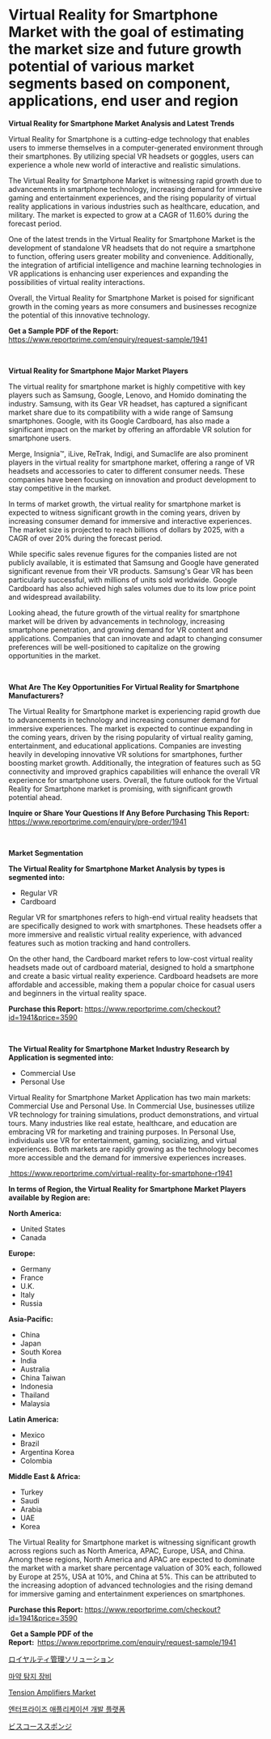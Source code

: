<p><h1>Virtual Reality for Smartphone Market with the goal of estimating the market size and future growth potential of various market segments based on component, applications, end user and region</h1></p><p><strong>Virtual Reality for Smartphone Market Analysis and Latest Trends</strong></p>
<p><p>Virtual Reality for Smartphone is a cutting-edge technology that enables users to immerse themselves in a computer-generated environment through their smartphones. By utilizing special VR headsets or goggles, users can experience a whole new world of interactive and realistic simulations.</p><p>The Virtual Reality for Smartphone Market is witnessing rapid growth due to advancements in smartphone technology, increasing demand for immersive gaming and entertainment experiences, and the rising popularity of virtual reality applications in various industries such as healthcare, education, and military. The market is expected to grow at a CAGR of 11.60% during the forecast period.</p><p>One of the latest trends in the Virtual Reality for Smartphone Market is the development of standalone VR headsets that do not require a smartphone to function, offering users greater mobility and convenience. Additionally, the integration of artificial intelligence and machine learning technologies in VR applications is enhancing user experiences and expanding the possibilities of virtual reality interactions.</p><p>Overall, the Virtual Reality for Smartphone Market is poised for significant growth in the coming years as more consumers and businesses recognize the potential of this innovative technology.</p></p>
<p><strong>Get a Sample PDF of the Report:&nbsp;</strong> <a href="https://www.reportprime.com/enquiry/request-sample/1941">https://www.reportprime.com/enquiry/request-sample/1941</a></p>
<p>&nbsp;</p>
<p><strong>Virtual Reality for Smartphone Major Market Players</strong></p>
<p><p>The virtual reality for smartphone market is highly competitive with key players such as Samsung, Google, Lenovo, and Homido dominating the industry. Samsung, with its Gear VR headset, has captured a significant market share due to its compatibility with a wide range of Samsung smartphones. Google, with its Google Cardboard, has also made a significant impact on the market by offering an affordable VR solution for smartphone users.</p><p>Merge, Insignia™, iLive, ReTrak, Indigi, and Sumaclife are also prominent players in the virtual reality for smartphone market, offering a range of VR headsets and accessories to cater to different consumer needs. These companies have been focusing on innovation and product development to stay competitive in the market.</p><p>In terms of market growth, the virtual reality for smartphone market is expected to witness significant growth in the coming years, driven by increasing consumer demand for immersive and interactive experiences. The market size is projected to reach billions of dollars by 2025, with a CAGR of over 20% during the forecast period.</p><p>While specific sales revenue figures for the companies listed are not publicly available, it is estimated that Samsung and Google have generated significant revenue from their VR products. Samsung's Gear VR has been particularly successful, with millions of units sold worldwide. Google Cardboard has also achieved high sales volumes due to its low price point and widespread availability.</p><p>Looking ahead, the future growth of the virtual reality for smartphone market will be driven by advancements in technology, increasing smartphone penetration, and growing demand for VR content and applications. Companies that can innovate and adapt to changing consumer preferences will be well-positioned to capitalize on the growing opportunities in the market.</p></p>
<p>&nbsp;</p>
<p><strong>What Are The Key Opportunities For Virtual Reality for Smartphone Manufacturers?</strong></p>
<p><p>The Virtual Reality for Smartphone market is experiencing rapid growth due to advancements in technology and increasing consumer demand for immersive experiences. The market is expected to continue expanding in the coming years, driven by the rising popularity of virtual reality gaming, entertainment, and educational applications. Companies are investing heavily in developing innovative VR solutions for smartphones, further boosting market growth. Additionally, the integration of features such as 5G connectivity and improved graphics capabilities will enhance the overall VR experience for smartphone users. Overall, the future outlook for the Virtual Reality for Smartphone market is promising, with significant growth potential ahead.</p></p>
<p><strong>Inquire or Share Your Questions If Any Before Purchasing This Report:</strong> <a href="https://www.reportprime.com/enquiry/pre-order/1941">https://www.reportprime.com/enquiry/pre-order/1941</a></p>
<p>&nbsp;</p>
<p><strong>Market Segmentation</strong></p>
<p><strong>The Virtual Reality for Smartphone Market Analysis by types is segmented into:</strong></p>
<p><ul><li>Regular VR</li><li>Cardboard</li></ul></p>
<p><p>Regular VR for smartphones refers to high-end virtual reality headsets that are specifically designed to work with smartphones. These headsets offer a more immersive and realistic virtual reality experience, with advanced features such as motion tracking and hand controllers.</p><p>On the other hand, the Cardboard market refers to low-cost virtual reality headsets made out of cardboard material, designed to hold a smartphone and create a basic virtual reality experience. Cardboard headsets are more affordable and accessible, making them a popular choice for casual users and beginners in the virtual reality space.</p></p>
<p><strong>Purchase this Report:&nbsp;</strong><a href="https://www.reportprime.com/checkout?id=1941&price=3590">https://www.reportprime.com/checkout?id=1941&price=3590</a></p>
<p>&nbsp;</p>
<p><strong>The Virtual Reality for Smartphone Market Industry Research by Application is segmented into:</strong></p>
<p><ul><li>Commercial Use</li><li>Personal Use</li></ul></p>
<p><p>Virtual Reality for Smartphone Market Application has two main markets: Commercial Use and Personal Use. In Commercial Use, businesses utilize VR technology for training simulations, product demonstrations, and virtual tours. Many industries like real estate, healthcare, and education are embracing VR for marketing and training purposes. In Personal Use, individuals use VR for entertainment, gaming, socializing, and virtual experiences. Both markets are rapidly growing as the technology becomes more accessible and the demand for immersive experiences increases.</p></p>
<p><a href="https://www.reportprime.com/virtual-reality-for-smartphone-r1941">&nbsp;https://www.reportprime.com/virtual-reality-for-smartphone-r1941</a></p>
<p><strong>In terms of Region, the Virtual Reality for Smartphone Market Players available by Region are:</strong></p>
<p>
    <p> <strong> North America: </strong>
        <ul>
            <li>United States</li>
            <li>Canada</li>
        </ul>
        </p> 
    <p> <strong> Europe: </strong>
        <ul>
            <li>Germany</li>
            <li>France</li>
            <li>U.K.</li>
            <li>Italy</li>
            <li>Russia</li>
        </ul>
        </p> 
    <p> <strong> Asia-Pacific: </strong>
        <ul>
            <li>China</li>
            <li>Japan</li>
            <li>South Korea</li>
            <li>India</li>
            <li>Australia</li>
            <li>China Taiwan</li>
            <li>Indonesia</li>
            <li>Thailand</li>
            <li>Malaysia</li>
        </ul>
        </p> 
    <p> <strong> Latin America: </strong>
        <ul>
            <li>Mexico</li>
            <li>Brazil</li>
            <li>Argentina Korea</li>
            <li>Colombia</li>
        </ul>
        </p> 
    <p> <strong> Middle East & Africa: </strong>
        <ul>
            <li>Turkey</li>
            <li>Saudi</li>
            <li>Arabia</li>
            <li>UAE</li>
            <li>Korea</li>
        </ul>
    </p>
    </p>
<p><p>The Virtual Reality for Smartphone market is witnessing significant growth across regions such as North America, APAC, Europe, USA, and China. Among these regions, North America and APAC are expected to dominate the market with a market share percentage valuation of 30% each, followed by Europe at 25%, USA at 10%, and China at 5%. This can be attributed to the increasing adoption of advanced technologies and the rising demand for immersive gaming and entertainment experiences on smartphones.</p></p>
<p><strong>Purchase this Report: </strong><a href="https://www.reportprime.com/checkout?id=1941&price=3590">https://www.reportprime.com/checkout?id=1941&price=3590</a></p>
<p>&nbsp;<strong>Get a Sample PDF of the Report:&nbsp;&nbsp;</strong><a href="https://www.reportprime.com/enquiry/request-sample/1941">https://www.reportprime.com/enquiry/request-sample/1941</a></p>
<p><strong></strong></p>
<p><p><a href="https://github.com/RodHoppe07/Market-Research-Report-List-1/blob/main/797081171747.md">ロイヤルティ管理ソリューション</a></p><p><a href="https://medium.com/@mslonkoss78/%EB%A7%88%EC%95%BD-%ED%83%90%EC%A7%80-%EC%9E%A5%EB%B9%84-%EC%8B%9C%EC%9E%A5-%EB%B6%84%EC%84%9D-%EC%97%B0%ED%8F%89%EA%B7%A0-%EC%84%B1%EC%9E%A5%EB%A5%A0-%EC%8B%9C%EC%9E%A5-%EC%84%B8%EB%B6%84%ED%99%94-%EB%B0%8F-%EA%B8%80%EB%A1%9C%EB%B2%8C-%EC%82%B0%EC%97%85-%EA%B0%9C%EC%9A%94-09e35c55b7e5">마약 탐지 장비</a></p><p><a href="https://github.com/MyrticeDare2023/Market-Research-Report-List-1/blob/main/tension-amplifiers-market.md">Tension Amplifiers Market</a></p><p><a href="https://medium.com/@christianwilderman2022/%EA%B8%B0%EC%97%85-%EC%95%A0%ED%94%8C%EB%A6%AC%EC%BC%80%EC%9D%B4%EC%85%98-%EA%B0%9C%EB%B0%9C-%ED%94%8C%EB%9E%AB%ED%8F%BC-%EC%8B%9C%EC%9E%A5-%EB%B6%84%EC%84%9D-%EA%B7%B8%EC%9D%98-cagr-%EC%8B%9C%EC%9E%A5-%EC%84%B8%EB%B6%84%ED%99%94-%EB%B0%8F-%EA%B8%80%EB%A1%9C%EB%B2%8C-%EC%82%B0%EC%97%85-%EA%B0%9C%EC%9A%94-7e17bfe15cee">엔터프라이즈 애플리케이션 개발 플랫폼</a></p><p><a href="https://medium.com/@elmorunolfsson2023/%E3%83%90%E3%82%A4%E3%82%B9%E3%82%B3%E3%83%BC%E3%82%B9%E3%82%B9%E3%83%9D%E3%83%B3%E3%82%B8%E5%B8%82%E5%A0%B4%E3%81%AE%E5%88%86%E6%9E%90%E3%81%A82024%E5%B9%B4%E3%81%8B%E3%82%892031%E5%B9%B4%E3%81%BE%E3%81%A7%E3%81%AE%E6%9C%9F%E9%96%93%E3%81%AE%E4%BA%88%E6%B8%AC%E3%82%B5%E3%82%A4%E3%82%BA-c18f7c41359d">ビスコーススポンジ</a></p></p>